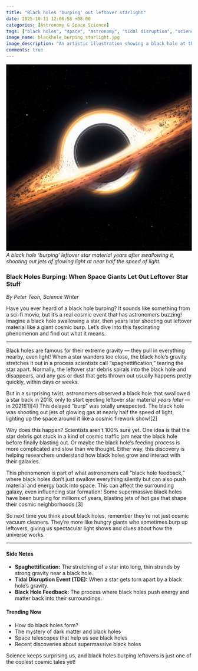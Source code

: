 ```yaml
---
title: "Black holes 'burping' out leftover starlight"
date: 2025-10-11 12:06:58 +08:00
categories: [Astronomy & Space Science]
tags: ["black holes", "space", "astronomy", "tidal disruption", "science for teens"]
image_name: blackhole_burping_starlight.jpg
image_description: "An artistic illustration showing a black hole at the center with bright jets of material shooting out from around its edges. Surrounding the black hole is a glowing disk of shredded star material being pulled inward, while streams of light and particles burst outward, symbolizing the 'burping' phenomenon."
comments: true
---
```



![A black hole ‘burping’ leftover star material years after swallowing it, shooting out jets of glowing light at near half the speed of light.](/assets/images/blackhole_burping_starlight.jpg)
*A black hole ‘burping’ leftover star material years after swallowing it, shooting out jets of glowing light at near half the speed of light.*

<!-- Image Description: An artistic illustration showing a black hole at the center with bright jets of material shooting out from around its edges. Surrounding the black hole is a glowing disk of shredded star material being pulled inward, while streams of light and particles burst outward, symbolizing the 'burping' phenomenon. -->


### Black Holes Burping: When Space Giants Let Out Leftover Star Stuff

*By Peter Teoh, Science Writer*

Have you ever heard of a black hole burping? It sounds like something from a sci-fi movie, but it’s a real cosmic event that has astronomers buzzing! Imagine a black hole swallowing a star, then years later shooting out leftover material like a giant cosmic burp. Let’s dive into this fascinating phenomenon and find out what it means.

---

Black holes are famous for their extreme gravity — they pull in everything nearby, even light! When a star wanders too close, the black hole’s gravity stretches it out in a process scientists call “spaghettification,” tearing the star apart. Normally, the leftover star debris spirals into the black hole and disappears, and any gas or dust that gets thrown out usually happens pretty quickly, within days or weeks.

But in a surprising twist, astronomers observed a black hole that swallowed a star back in 2018, only to start ejecting leftover star material *years later* — in 2021![1][4] This delayed “burp” was totally unexpected. The black hole was shooting out jets of glowing gas at nearly half the speed of light, lighting up the space around it like a cosmic firework show![2]

Why does this happen? Scientists aren’t 100% sure yet. One idea is that the star debris got stuck in a kind of cosmic traffic jam near the black hole before finally blasting out. Or maybe the black hole’s feeding process is more complicated and slow than we thought. Either way, this discovery is helping researchers understand how black holes grow and interact with their galaxies.

This phenomenon is part of what astronomers call “black hole feedback,” where black holes don’t just swallow everything silently but can also push material and energy back into space. This can affect the surrounding galaxy, even influencing star formation! Some supermassive black holes have been burping for millions of years, blasting jets of hot gas that shape their cosmic neighborhoods.[3]

So next time you think about black holes, remember they’re not just cosmic vacuum cleaners. They’re more like hungry giants who sometimes burp up leftovers, giving us spectacular light shows and clues about how the universe works.

---

#### Side Notes
- **Spaghettification:** The stretching of a star into long, thin strands by strong gravity near a black hole.
- **Tidal Disruption Event (TDE):** When a star gets torn apart by a black hole’s gravity.
- **Black Hole Feedback:** The process where black holes push energy and matter back into their surroundings.

#### Trending Now
- How do black holes form?
- The mystery of dark matter and black holes
- Space telescopes that help us see black holes
- Recent discoveries about supermassive black holes

Science keeps surprising us, and black holes burping leftovers is just one of the coolest cosmic tales yet!
